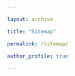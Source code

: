```yaml
---

layout: archive

title: "Sitemap"

permalink: /sitemap/

author_profile: true

---
```


<!-- {% include base_path %}

A list of all the posts and pages found on the site. For you robots out there is an [XML version]({{ base_path }}/sitemap.xml) available for digesting as well.

<h2>Pages</h2>

{% for post in site.pages %}

  {% include archive-single.html %}

{% endfor %}

<h2>Posts</h2>

{% for post in site.posts %}

  {% include archive-single.html %}

{% endfor %}

{% capture written_label %}'None'{% endcapture %}

{% for collection in site.collections %}

{% unless collection.output == false or collection.label == "posts" %}

  {% capture label %}{{ collection.label }}{% endcapture %}

  {% if label != written_label %}

  <h2>{{ label }}</h2>

  {% capture written_label %}{{ label }}{% endcapture %}

  {% endif %}

{% endunless %}

{% for post in collection.docs %}

  {% unless collection.output == false or collection.label == "posts" %}

  {% include archive-single.html %}

  {% endunless %}

{% endfor %}

{% endfor %}
 -->